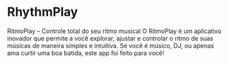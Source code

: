 # RhythmPlay
RitmoPlay – Controle total do seu ritmo musical O RitmoPlay é um aplicativo inovador que permite a você explorar, ajustar e controlar o ritmo de suas músicas de maneira simples e intuitiva. Se você é músico, DJ, ou apenas ama curtir uma boa batida, este app foi feito para você!
